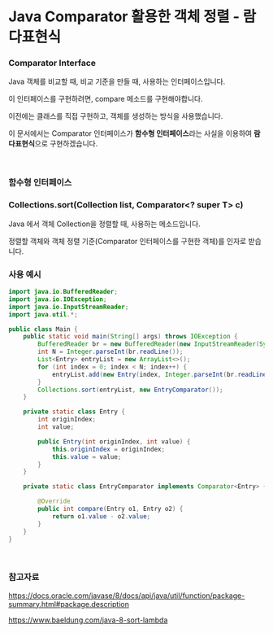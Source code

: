 # Java Comparator 활용한 객체 정렬 - 람다표현식

### Comparator Interface

Java 객체를 비교할 때, 비교 기준을 만들 때, 사용하는 인터페이스입니다.

이 인터페이스를 구현하려면, compare 메소드를 구현해야합니다.

이전에는 클래스를 직접 구현하고, 객체를 생성하는 방식을 사용했습니다.

이 문서에서는 Comparator 인터페이스가 **함수형 인터페이스**라는 사실을 이용하여 **람다표현식**으로 구현하겠습니다.

<br>

### 함수형 인터페이스





### Collections.sort(Collection<T> list, Comparator<? super T> c)

Java 에서 객체 Collection을 정렬할 때, 사용하는 메소드입니다.

정렬할 객체와 객체 정렬 기준(Comparator 인터페이스를 구현한 객체)를 인자로 받습니다.



### 사용 예시

```java
import java.io.BufferedReader;
import java.io.IOException;
import java.io.InputStreamReader;
import java.util.*;

public class Main {
    public static void main(String[] args) throws IOException {
        BufferedReader br = new BufferedReader(new InputStreamReader(System.in));
        int N = Integer.parseInt(br.readLine());
        List<Entry> entryList = new ArrayList<>();
        for (int index = 0; index < N; index++) {
            entryList.add(new Entry(index, Integer.parseInt(br.readLine())));
        }
        Collections.sort(entryList, new EntryComparator());
    }

    private static class Entry {
        int originIndex;
        int value;

        public Entry(int originIndex, int value) {
            this.originIndex = originIndex;
            this.value = value;
        }
    }

    private static class EntryComparator implements Comparator<Entry> {

        @Override
        public int compare(Entry o1, Entry o2) {
            return o1.value - o2.value;
        }
    }
}
```

<br>

### 참고자료

https://docs.oracle.com/javase/8/docs/api/java/util/function/package-summary.html#package.description

https://www.baeldung.com/java-8-sort-lambda

